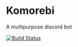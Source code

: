 # Komorebi
A multipurpose discord bot

[![Build Status](https://travis-ci.com/kenrag24/Komorebi.svg?branch=master)](https://travis-ci.com/kenrag24/Komorebi)

